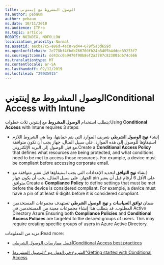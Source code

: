 ```yaml
---
title: الوصول المشروط مع إينتوني
ms.author: pebaum
author: pebaum
ms.date: 10/11/2018
ms.audience: ITPro
ms.topic: article
ROBOTS: NOINDEX, NOFOLLOW
localization_priority: Normal
ms.assetid: aecba7c5-e86d-4ec8-9d44-679f5a3d659d
ms.openlocfilehash: 2e778bf4fbdb766700fb24b3405b4ddce89253f7
ms.sourcegitcommit: dd43cc0a9470f98b8ef2a3787c823801d674c666
ms.translationtype: MT
ms.contentlocale: ar-SA
ms.lasthandoff: 02/12/2019
ms.locfileid: "29935915"
---
```

# <a name="conditional-access-with-intune"></a><span data-ttu-id="43021-102">الوصول المشروط مع إينتوني</span><span class="sxs-lookup"><span data-stu-id="43021-102">Conditional Access with Intune</span></span>

<span data-ttu-id="43021-103">يتطلب استخدام **الوصول المشروط** مع إينتوني ثلاث خطوات:</span><span class="sxs-lookup"><span data-stu-id="43021-103">Using **Conditional Access** with Intune requires 3 steps:</span></span> 
  
- <span data-ttu-id="43021-p101">إنشاء **نهج الوصول الشرطي** بتعريف الموارد التي يتم حمايتها، وما هي الشروط اللازم استيفاؤها للوصول إلى هذه الموارد. على سبيل المثال، جهاز يجب أن تكون متوافقة مع قبل الوصول إلى البريد الإلكتروني.</span><span class="sxs-lookup"><span data-stu-id="43021-p101">Create a **Conditional Access Policy** that defines what resources are being protected, and what conditions need to be met to access those resources. For example, a device must be compliant before accessing corporate email.</span></span> 
    
- <span data-ttu-id="43021-p102">إنشاء **نهج التوافق** لتحديد الإعدادات التي يجب استيفاؤها قبل تعتبر متوافقة مع الجهاز. على سبيل المثال، يجب أن يكون جهاز pin على الأقل 6 أرقام قبل أن يعتبر متوافق.</span><span class="sxs-lookup"><span data-stu-id="43021-p102">Create a **Compliance Policy** to define settings that must be met before the device is considered compliant. For example, a device must have a pin of at least 6 digits before it is considered compliant.</span></span> 
    
- <span data-ttu-id="43021-p103">ضمان **توافق السياسات** و **نهج الوصول الشرطي** تستهدف مجموعات المستخدمين المطلوب. قد يتطلب هذا إنشاء مجموعات معينة من المستخدمين في Active Directory Azure.</span><span class="sxs-lookup"><span data-stu-id="43021-p103">Ensuring both **Compliance Policies** and **Conditional Access Policies** are targeted to the desired groups of users. This may require creating specific groups of users in Azure Active Directory.</span></span> 
    
<span data-ttu-id="43021-110">مزيد من المعلومات:</span><span class="sxs-lookup"><span data-stu-id="43021-110">Read more:</span></span>
  
- [<span data-ttu-id="43021-111">أفضل ممارسات الوصول الشرطي</span><span class="sxs-lookup"><span data-stu-id="43021-111">Conditional Access best practices</span></span>](https://docs.microsoft.com/azure/active-directory/conditional-access/best-practices)
    
- [<span data-ttu-id="43021-112">الشروع في العمل مع "الوصول المشروط"</span><span class="sxs-lookup"><span data-stu-id="43021-112">Getting started with Conditional Access </span></span>](https://docs.microsoft.com/azure/active-directory/active-directory-conditional-access-azure-portal-get-started)
    

